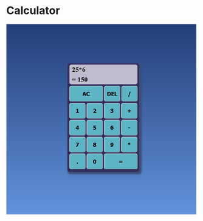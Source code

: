 # Calculator

<img src="https://github.com/Yonatan228/Calculator/blob/main/Screenshot.png" width="500px" height="500px">
